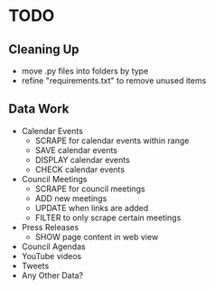 # TODO

## Cleaning Up

- move .py files into folders by type
- refine "requirements.txt" to remove unused items

## Data Work

- Calendar Events
  - SCRAPE for calendar events within range
  - SAVE calendar events
  - DISPLAY calendar events
  - CHECK calendar events
- Council Meetings
  - SCRAPE for council meetings
  - ADD new meetings
  - UPDATE when links are added
  - FILTER to only scrape certain meetings
- Press Releases
  - SHOW page content in web view
- Council Agendas
- YouTube videos
- Tweets
- Any Other Data?
